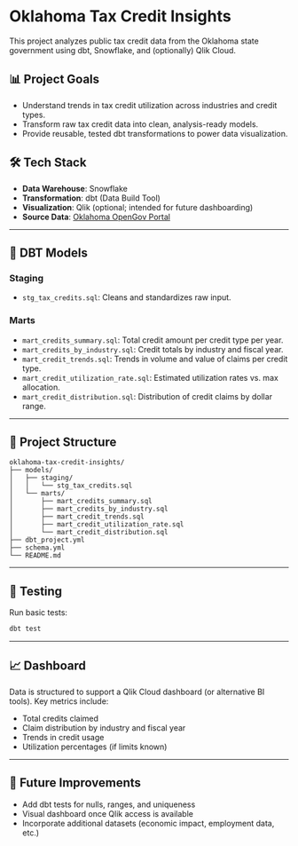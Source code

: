 # Oklahoma Tax Credit Insights

This project analyzes public tax credit data from the Oklahoma state government using dbt, Snowflake, and (optionally) Qlik Cloud.

## 📊 Project Goals

- Understand trends in tax credit utilization across industries and credit types.
- Transform raw tax credit data into clean, analysis-ready models.
- Provide reusable, tested dbt transformations to power data visualization.

## 🛠️ Tech Stack

- **Data Warehouse**: Snowflake
- **Transformation**: dbt (Data Build Tool)
- **Visualization**: Qlik (optional; intended for future dashboarding)
- **Source Data**: [Oklahoma OpenGov Portal](https://data.ok.gov)

---

## 🧱 DBT Models

### Staging

- `stg_tax_credits.sql`: Cleans and standardizes raw input.

### Marts

- `mart_credits_summary.sql`: Total credit amount per credit type per year.
- `mart_credits_by_industry.sql`: Credit totals by industry and fiscal year.
- `mart_credit_trends.sql`: Trends in volume and value of claims per credit type.
- `mart_credit_utilization_rate.sql`: Estimated utilization rates vs. max allocation.
- `mart_credit_distribution.sql`: Distribution of credit claims by dollar range.

---

## 📁 Project Structure

```
oklahoma-tax-credit-insights/
├── models/
│   ├── staging/
│   │   └── stg_tax_credits.sql
│   └── marts/
│       ├── mart_credits_summary.sql
│       ├── mart_credits_by_industry.sql
│       ├── mart_credit_trends.sql
│       ├── mart_credit_utilization_rate.sql
│       └── mart_credit_distribution.sql
├── dbt_project.yml
├── schema.yml
└── README.md
```

---

## 🧪 Testing

Run basic tests:

```bash
dbt test
```

---

## 📈 Dashboard

Data is structured to support a Qlik Cloud dashboard (or alternative BI tools). Key metrics include:

- Total credits claimed
- Claim distribution by industry and fiscal year
- Trends in credit usage
- Utilization percentages (if limits known)

---

## 🙌 Future Improvements

- Add dbt tests for nulls, ranges, and uniqueness
- Visual dashboard once Qlik access is available
- Incorporate additional datasets (economic impact, employment data, etc.)